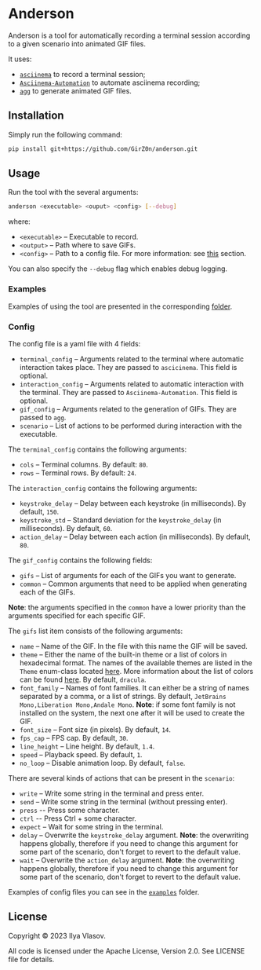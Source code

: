 # Anderson
Anderson is a tool for automatically recording a terminal session 
according to a given scenario into animated GIF files.

It uses:
- [`asciinema`](https://github.com/asciinema/asciinema) to record a terminal session;
- [`Asciinema-Automation`](https://github.com/PierreMarchand20/asciinema_automation) to automate asciinema recording;
- [`agg`](https://github.com/asciinema/agg) to generate animated GIF files.

## Installation

Simply run the following command:
```bash
pip install git+https://github.com/GirZ0n/anderson.git
```

## Usage

Run the tool with the several arguments:
```bash
anderson <executable> <ouput> <config> [--debug]
```
where:
- `<executable>` – Executable to record.
- `<output>` – Path where to save GIFs.
- `<config>` – Path to a config file. For more information: see [this](#config) section.

You can also specify the `--debug` flag which enables debug logging.

### Examples

Examples of using the tool are presented in the corresponding [folder](examples).

### Config

The config file is a yaml file with 4 fields:
- `terminal_config` – Arguments related to the terminal where automatic interaction takes place. 
  They are passed to `ascicinema`. This field is optional.
- `interaction_config` – Arguments related to automatic interaction with the terminal. 
  They are passed to `Asciinema-Automation`. This field is optional.
- `gif_config` – Arguments related to the generation of GIFs. They are passed to `agg`.
- `scenario` – List of actions to be performed during interaction with the executable.

The `terminal_config` contains the following arguments:
- `cols` – Terminal columns. By default: `80`.
- `rows` – Terminal rows. By default: `24`.

The `interaction_config` contains the following arguments:
- `keystroke_delay` – Delay between each keystroke (in milliseconds). By default, `150`.
- `keystroke_std` – Standard deviation for the `keystroke_delay` (in milliseconds). By default, `60`.
- `action_delay` – Delay between each action (in milliseconds). By default, `80`.

The `gif_config` contains the following fields:
- `gifs` – List of arguments for each of the GIFs you want to generate.
- `common` – Common arguments that need to be applied when generating each of the GIFs.

**Note**: the arguments specified in the `common` have a lower priority 
than the arguments specified for each specific GIF.

The `gifs` list item consists of the following arguments:
- `name` – Name of the GIF. In the file with this name the GIF will be saved.
- `theme` – Either the name of the built-in theme or a list of colors in hexadecimal format.
  The names of the available themes are listed in the `Theme` enum-class located [here](anderson/config/choices.py).
  More information about the list of colors can be found [here](https://github.com/asciinema/agg#color-themes).
  By default, `dracula`.
- `font_family` – Names of font families. It can either be a string of names separated by a comma, or a list of strings.
  By default, `JetBrains Mono,Liberation Mono,Andale Mono`.
  **Note**: if some font family is not installed on the system, the next one after it will be used to create the GIF.
- `font_size` – Font size (in pixels). By default, `14`.
- `fps_cap` – FPS cap. By default, `30`.
- `line_height` – Line height. By default, `1.4`.
- `speed` – Playback speed. By default, `1`.
- `no_loop` – Disable animation loop. By default, `false`.

There are several kinds of actions that can be present in the `scenario`:
- `write` – Write some string in the terminal and press enter.
- `send` – Write some string in the terminal (without pressing enter).
- `press` -- Press some character.
- `ctrl` -- Press Ctrl + some character.
- `expect` – Wait for some string in the terminal.
- `delay` – Overwrite the `keystroke_delay` argument. **Note**: the overwriting happens globally, therefore if you need 
  to change this argument for some part of the scenario, don't forget to revert to the default value.
- `wait` – Overwrite the `action_delay` argument. **Note**: the overwriting happens globally, therefore if you need to 
  change this argument for some part of the scenario, don't forget to revert to the default value.

Examples of config files you can see in the [`examples`](examples) folder.

## License

Copyright &copy; 2023 Ilya Vlasov.

All code is licensed under the Apache License, Version 2.0. See LICENSE file for details.
